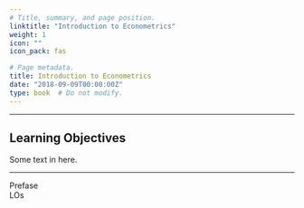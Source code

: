 ```yaml
---
# Title, summary, and page position.
linktitle: "Introduction to Econometrics"
weight: 1
icon: ""
icon_pack: fas

# Page metadata.
title: Introduction to Econometrics
date: "2018-09-09T00:00:00Z"
type: book  # Do not modify.
---
```


---

## Learning Objectives

Some text in here.

--- 

Prefase  
LOs
